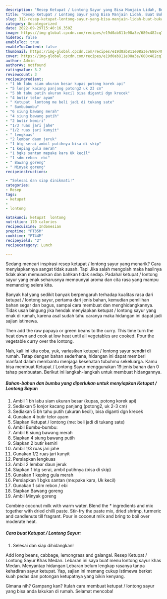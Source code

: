 ```yaml
---
description: "Resep Ketupat / Lontong Sayur yang Bisa Manjain Lidah, Buat Buka Puasa}"
title: "Resep Ketupat / Lontong Sayur yang Bisa Manjain Lidah, Buat Buka Puasa}"
slug: 312-resep-ketupat-lontong-sayur-yang-bisa-manjain-lidah-buat-buka-puasa
category: Uncategorized
date: 2022-09-29T15:40:16.350Z
image: https://img-global.cpcdn.com/recipes/e19d0ab811e08a3e/680x482cq70/ketupat-lontong-sayur-foto-resep-utama.jpg
hideToc: false
enableToc: true
enableTocContent: false
thumbnail: https://img-global.cpcdn.com/recipes/e19d0ab811e08a3e/680x482cq70/ketupat-lontong-sayur-foto-resep-utama.jpg
cover: https://img-global.cpcdn.com/recipes/e19d0ab811e08a3e/680x482cq70/ketupat-lontong-sayur-foto-resep-utama.jpg
author: Admin
authorAv: notfound
ratingvalue: 3.2
reviewcount: 3
recipeingredient:
- "1 bh labu siam ukuran besar kupas potong korek api"
- "5 lonjor kacang panjang potong2 uk 23 cm"
- "5 bh tahu putih ukuran kecil bisa diganti dgn krecek"
- "4 butir telor ayam"
- " Ketupat  lontong me beli jadi di tukang sate"
- " Bumbubumbu"
- "6 siung bawang merah"
- "4 siung bawang putih"
- "2 butir kemiri"
- "1/3 ruas jari jahe"
- "1/2 ruas jari kunyit"
- " lengkuas"
- "2 lembar daun jeruk"
- "1 btg serai ambil putihnya bisa di skip"
- "1 keping gula merah"
- "1 bgks santan mepake kara Uk kecil"
- "1 sdm rebon  ebi"
- " Bawang goreng"
- " Minyak goreng"
recipeinstructions:

- "Selesai dan siap dinikmati!"
categories:
- Resep
tags:
- ketupat
- 
- lontong

katakunci: ketupat  lontong 
nutrition: 170 calories
recipecuisine: Indonesian
preptime: "PT35M"
cooktime: "PT44M"
recipeyield: "2"
recipecategory: Lunch

---
```



Sedang mencari inspirasi resep ketupat / lontong sayur yang menarik? Cara menyiapkannya sangat tidak susah. Tapi Jika salah mengolah maka hasilnya tidak akan memuaskan dan bahkan tidak sedap. Padahal ketupat / lontong sayur yang enak seharusnya mempunyai aroma dan cita rasa yang mampu memancing selera kita.


Banyak hal yang sedikit banyak berpengaruh terhadap kualitas rasa dari ketupat / lontong sayur, pertama dari jenis bahan, kemudian pemilihan bahan segar dan bagus, sampai cara membuat dan menghidangkannya. Tidak usah bingung jika hendak menyiapkan ketupat / lontong sayur yang enak di rumah, karena asal sudah tahu caranya maka hidangan ini dapat jadi sajian istimewa.

Then add the raw papaya or green beans to the curry. This time turn the heat down and cook at low heat until all vegetables are cooked. Pour the vegetable curry over the lontong.


Nah, kali ini kita coba, yuk, variasikan ketupat / lontong sayur sendiri di rumah. Tetap dengan bahan sederhana, hidangan ini dapat memberi manfaat dalam membantu menjaga kesehatan tubuhmu sekeluarga. Kamu bisa membuat Ketupat / Lontong Sayur menggunakan 19 jenis bahan dan 0 tahap pembuatan. Berikut ini langkah-langkah untuk membuat hidangannya.

<!--inarticleads1-->

##### Bahan-bahan dan bumbu yang diperlukan untuk menyiapkan Ketupat / Lontong Sayur:

1. Ambil 1 bh labu siam ukuran besar (kupas, potong korek api)
1. Sediakan 5 lonjor kacang panjang (potong2, uk 2-3 cm)
1. Sediakan 5 bh tahu putih (ukuran kecil), bisa diganti dgn krecek
1. Gunakan 4 butir telor ayam
1. Siapkan  Ketupat / lontong (me: beli jadi di tukang sate)
1. Ambil  Bumbu-bumbu:
1. Ambil 6 siung bawang merah
1. Siapkan 4 siung bawang putih
1. Siapkan 2 butir kemiri
1. Ambil 1/3 ruas jari jahe
1. Gunakan 1/2 ruas jari kunyit
1. Persiapkan  lengkuas
1. Ambil 2 lembar daun jeruk
1. Siapkan 1 btg serai, ambil putihnya (bisa di skip)
1. Gunakan 1 keping gula merah
1. Persiapkan 1 bgks santan (me:pake kara, Uk kecil)
1. Gunakan 1 sdm rebon / ebi
1. Siapkan  Bawang goreng
1. Ambil  Minyak goreng


Combine coconut milk with warm water. Blend the * ingredients and mix together with dried chilli paste. Stir-fry the paste mix, dried shrimp, turmeric and candlenuts till fragrant. Pour in coconut milk and bring to boil over moderate heat. 

<!--inarticleads2-->

##### Cara buat Ketupat / Lontong Sayur:


1. Selesai dan siap dihidangkan!

Add long beans, cabbage, lemongrass and galangal. Resep Ketupat / Lontong Sayur Khas Medan. Lebaran ini saya buat menu lontong sayur khas Medan. Menyantap hidangan Lebaran belum lengkap rasanya tanpa kehadiran sayur ketupat. Yap, sajian ini memang cukup istimewa berkat kuah pedas dan potongan ketupatnya yang bikin kenyang. 

Gimana nih? Gampang kan? Itulah cara membuat ketupat / lontong sayur yang bisa anda lakukan di rumah. Selamat mencoba!
